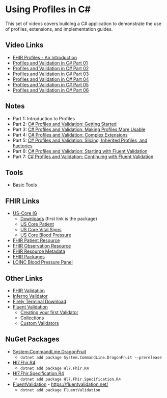 # Using Profiles in C#

This set of videos covers building a C# application to demonstrate the use of profiles, extensions, and implementation guides.

## Video Links

* [FHIR Profiles - An Introduction](https://youtu.be/dFiMAGFPNv8)
* [Profiles and Validation in C# Part 01](https://youtu.be/yMV5-fEHdMA)
* [Profiles and Validation in C# Part 02](https://youtu.be/zZG5Z_DxmBM)
* [Profiles and Validation in C# Part 03](https://youtu.be/tFlXDNCd318)
* [Profiles and Validation in C# Part 04](https://youtu.be/-E1TJOv1O98)
* [Profiles and Validation in C# Part 05](https://youtu.be/EpzzgQYFjIg)
* [Profiles and Validation in C# Part 06](https://youtu.be/4Wszh6pWIkk)

## Notes

* Part 1: Introduction to Profiles
* Part 2: [C# Profiles and Validation: Getting Started](https://github.com/GinoCanessa/FHIR-CS-Profiling-Basic/blob/main/README.md)
* Part 3: [C# Profiles and Validation: Making Profiles More Usable](https://github.com/GinoCanessa/FHIR-CS-Profiling-Basic/blob/main/README.md)
* Part 4: [C# Profiles and Validation: Complex Extensions](https://github.com/GinoCanessa/FHIR-CS-Profiling-Basic/blob/main/README.md)
* Part 5: [C# Profiles and Validation: Slicing, Inherited Profiles, and Factories](https://github.com/GinoCanessa/FHIR-CS-Profiling-Basic/blob/main/README.md)
* Part 6: [C# Profiles and Validation: Starting with Fluent Validation](https://github.com/GinoCanessa/FHIR-CS-Profiling-Basic/blob/main/README.md)
* Part 7: [C# Profiles and Validation: Continuing with Fluent Validation](https://github.com/GinoCanessa/FHIR-CS-Profiling-Basic/blob/main/README.md)

## Tools

* [Basic Tools](https://github.com/GinoCanessa/FhirDevVideoNotes/tree/main/04-CS-Project-01#tools)

## FHIR Links

* [US-Core IG](http://hl7.org/fhir/us/core/)
  * [Downloads](http://hl7.org/fhir/us/core/downloads.html) (first link is the package)
  * [US Core Patient](http://hl7.org/fhir/us/core/StructureDefinition-us-core-patient.html)
  * [US Core Vital Signs](http://hl7.org/fhir/us/core/StructureDefinition-us-core-vital-signs.html)
  * [US Core Blood Pressure](http://hl7.org/fhir/us/core/StructureDefinition-us-core-blood-pressure.html)
* [FHIR Patient Resource](http://hl7.org/fhir/patient.html)
* [FHIR Observation Resource](https://www.hl7.org/fhir/observation.html)
* [FHIR Resource Metadata](http://hl7.org/fhir/resource.html#Meta)
* [FHIR Packages](http://packages.fhir.org)
* [LOINC Blood Pressure Panel](https://loinc.org/85354-9/)

## Other Links

* [FHIR Validation](http://hl7.org/fhir/validation.html)
* [Inferno Validator](https://inferno.healthit.gov/validator/)
* [Firely Terminal Download](https://simplifier.net/downloads/firely-terminal)
* [Fluent Validation](https://fluentvalidation.net/)
  * [Creating your first Validator](https://docs.fluentvalidation.net/en/latest/start.html)
  * [Collections](https://docs.fluentvalidation.net/en/latest/collections.html)
  * [Custom Validators](https://docs.fluentvalidation.net/en/latest/custom-validators.html)

## NuGet Packages

* [System.CommandLine.DragonFruit](https://www.nuget.org/packages/System.CommandLine.DragonFruit/)
  * `dotnet add package System.CommandLine.DragonFruit --prerelease`
* [Hl7.Fhir.R4](https://www.nuget.org/packages/Hl7.Fhir.R4/)
  * `dotnet add package Hl7.Fhir.R4`
* [Hl7.Fhir.Specification.R4](https://www.nuget.org/packages/Hl7.Fhir.Specification.R4/)
  * `dotnet add package Hl7.Fhir.Specification.R4`
* [FluentValidation](https://www.nuget.org/packages/FluentValidation) - https://fluentvalidation.net/
  * `dotnet add package FluentValidation`